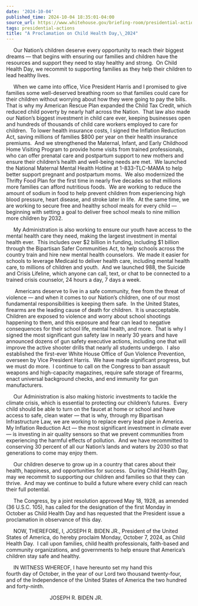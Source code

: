```yaml
---
date: '2024-10-04'
published_time: 2024-10-04 18:35:01-04:00
source_url: https://www.whitehouse.gov/briefing-room/presidential-actions/2024/10/04/a-proclamation-on-child-health-day-2024/
tags: presidential-actions
title: "A Proclamation on Child Health Day,\_2024"
---
```

 
     Our Nation’s children deserve every opportunity to reach their
biggest dreams — that begins with ensuring our families and children
have the resources and support they need to stay healthy and strong.  On
Child Health Day, we recommit to supporting families as they help their
children to lead healthy lives.

     When we came into office, Vice President Harris and I promised to
give families some well-deserved breathing room so that families could
care for their children without worrying about how they were going to
pay the bills.  That is why my American Rescue Plan expanded the Child
Tax Credit, which reduced child poverty by nearly half across the
Nation.  That law also made our Nation’s biggest investment in child
care ever, keeping businesses open and hundreds of thousands of child
care workers employed to care for children.  To lower health insurance
costs, I signed the Inflation Reduction Act, saving millions of families
$800 per year on their health insurance premiums.  And we strengthened
the Maternal, Infant, and Early Childhood Home Visiting Program to
provide home visits from trained professionals, who can offer prenatal
care and postpartum support to new mothers and ensure their children’s
health and well-being needs are met.  We launched the National Maternal
Mental Health Hotline at 1-833-TLC-MAMA to help better support pregnant
and postpartum moms.  We also modernized the Thrifty Food Plan for the
first time in nearly five decades so that millions more families can
afford nutritious foods.  We are working to reduce the amount of sodium
in food to help prevent children from experiencing high blood pressure,
heart disease, and stroke later in life.  At the same time, we are
working to secure free and healthy school meals for every child —
beginning with setting a goal to deliver free school meals to nine
million more children by 2032.

     My Administration is also working to ensure our youth have access
to the mental health care they need, making the largest investment in
mental health ever.  This includes over $2 billion in funding, including
$1 billion through the Bipartisan Safer Communities Act, to help schools
across the country train and hire new mental health counselors.  We made
it easier for schools to leverage Medicaid to deliver health care,
including mental health care, to millions of children and youth.  And we
launched 988, the Suicide and Crisis Lifeline, which anyone can call,
text, or chat to be connected to a trained crisis counselor, 24 hours a
day, 7 days a week.

      Americans deserve to live in a safe community, free from the
threat of violence — and when it comes to our Nation’s children, one of
our most fundamental responsibilities is keeping them safe.  In the
United States, firearms are the leading cause of death for children.  It
is unacceptable.  Children are exposed to violence and worry about
school shootings happening to them, and this exposure and fear can lead
to negative consequences for their school life, mental health, and more.
 That is why I signed the most significant gun safety law in nearly 30
years and have announced dozens of gun safety executive actions,
including one that will improve the active shooter drills that nearly
all students undergo.  I also established the first-ever White House
Office of Gun Violence Prevention, overseen by Vice President Harris. 
We have made significant progress, but we must do more.  I continue to
call on the Congress to ban assault weapons and high-capacity magazines,
require safe storage of firearms, enact universal background checks, and
end immunity for gun manufacturers. 

     Our Administration is also making historic investments to tackle
the climate crisis, which is essential to protecting our children’s
futures.  Every child should be able to turn on the faucet at home or
school and have access to safe, clean water — that is why, through my
Bipartisan Infrastructure Law, we are working to replace every lead pipe
in America.  My Inflation Reduction Act — the most significant
investment in climate ever — is investing in air quality sensors so that
we prevent communities from experiencing the harmful effects of
pollution.  And we have recommitted to conserving 30 percent of all our
Nation’s lands and waters by 2030 so that generations to come may enjoy
them.

     Our children deserve to grow up in a country that cares about their
health, happiness, and opportunities for success.  During Child Health
Day, may we recommit to supporting our children and families so that
they can thrive.  And may we continue to build a future where every
child can reach their full potential. 

     The Congress, by a joint resolution approved May 18, 1928, as
amended (36 U.S.C. 105), has called for the designation of the first
Monday in October as Child Health Day and has requested that the
President issue a proclamation in observance of this day.

     NOW, THEREFORE, I, JOSEPH R. BIDEN JR., President of the United
States of America, do hereby proclaim Monday, October 7, 2024, as Child
Health Day.  I call upon families, child health professionals,
faith-based and community organizations, and governments to help ensure
that America’s children stay safe and healthy.

     IN WITNESS WHEREOF, I have hereunto set my hand this  
fourth day of October, in the year of our Lord two thousand twenty-four,
and of the Independence of the United States of America the two hundred
and forty-ninth.  

                              JOSEPH R. BIDEN JR.
